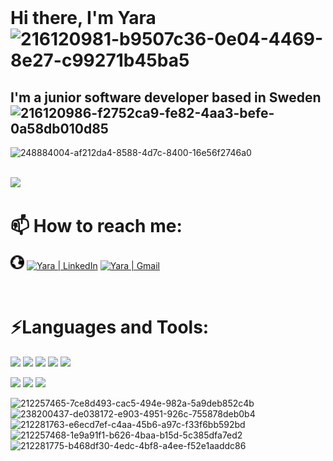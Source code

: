 
<br />

# Hi there, I'm Yara <img src="https://github.com/yararajjoub/yararajjoub/assets/99145918/5e4bb1ed-3193-417f-81d5-afc4dbd5a8ab" alt="216120981-b9507c36-0e04-4469-8e27-c99271b45ba5" width="33" height="33">


## I'm a junior software developer based in Sweden <img src="https://github.com/yararajjoub/yararajjoub/assets/99145918/b73e8f44-8c02-4b86-8d57-a8903207b043" alt="216120986-f2752ca9-fe82-4aa3-befe-0a58db010d85" width="33" height="33">


![248884004-af212da4-8588-4d7c-8400-16e56f2746a0](https://github.com/yararajjoub/yararajjoub/assets/99145918/29239f57-2682-4edd-9aee-b3e6809230f2)

<br />
<a href="https://visitcount.itsvg.in">
  <img src="https://visitcount.itsvg.in/api?id=yararajjoub&label=Profile%20Views&color=10&icon=5&pretty=true" />
</a>

# 📫 How to reach me:
<a href="https://yararajjoub.github.io/My_Portfolio/" target="_blank"><img src="https://raw.githubusercontent.com/iconic/open-iconic/master/svg/globe.svg" alt="Yara | Portfolio" width="22" height="22" /></a>
<a href="https://www.linkedin.com/in/yara-rajjoub-4b55a31b6/" target="_blank"><img src="https://cdn.jsdelivr.net/npm/simple-icons@v3/icons/linkedin.svg" alt="Yara | LinkedIn" width="22" height="22" /></a>
<a href="mailto:yarasy208@gmail.com" target="_blank"><img src="https://cdn.jsdelivr.net/npm/simple-icons@v3/icons/gmail.svg" alt="Yara | Gmail" width="22" height="22" /></a>

<!--
**yararajjoub/yararajjoub** is a ✨ _special_ ✨ repository because its `README.md` (this file) appears on your GitHub profile.

Here are some ideas to get you started:

- 🔭 I’m currently working on ...
- 🌱 I’m currently learning ...
- 👯 I’m looking to collaborate on ...
- 🤔 I’m looking for help with ...
- 💬 Ask me about ...
- 📫 How to reach me: ...
- 😄 Pronouns: ...
- ⚡ Fun fact: ...
-->
<br />

# ⚡Languages and Tools:

![](https://img.shields.io/badge/Code-Java-informational?style=flat&logoColor=white&color=81eefc)
![](https://img.shields.io/badge/Code-JavaScript-informational?style=flat&logoColor=white&color=81eefc)
![](https://img.shields.io/badge/Code-HTML-informational?style=flat&logo=html5&logoColor=white&color=81eefc)
![](https://img.shields.io/badge/Code-CSS-informational?style=flat&logo=css3&logoColor=white&color=81eefc)
![](https://img.shields.io/badge/Code-SQL-informational?style=flat&logo=mysql&logoColor=white&color=81eefc)

![](https://img.shields.io/badge/Design-Figma-informational?style=flat&logo=figma&logoColor=white&color=f694f7)
![](https://img.shields.io/badge/Design-Canva-informational?style=flat&logo=canva&logoColor=white&color=f694f7)
![](https://img.shields.io/badge/Design-Adobe-informational?style=flat&logo=adobe&logoColor=white&color=f694f7)

<img src="https://github.com/yararajjoub/yararajjoub/assets/99145918/247298c7-75a3-4140-a853-895c95ed0d1b" alt="212257465-7ce8d493-cac5-494e-982a-5a9deb852c4b" width="55" height="55">
<img src="https://github.com/yararajjoub/yararajjoub/assets/99145918/c1aa6ae7-a141-4e6e-bf05-54b441fc2ff3" alt="238200437-de038172-e903-4951-926c-755878deb0b4" width="55" height="55">
<img src="https://github.com/yararajjoub/yararajjoub/assets/99145918/087ca316-2926-4bfd-a68a-83dc9aa50220" alt="212281763-e6ecd7ef-c4aa-45b6-a97c-f33f6bb592bd" width="55" height="55">
<img src="https://github.com/yararajjoub/yararajjoub/assets/99145918/85e69e21-9988-4f7c-b278-89d8fd54c7a4" alt="212257468-1e9a91f1-b626-4baa-b15d-5c385dfa7ed2" width="55" height="55">
<img src="https://github.com/yararajjoub/yararajjoub/assets/99145918/eb86beb7-8c86-44b9-9cbe-766b20d3bc1c" alt="212281775-b468df30-4edc-4bf8-a4ee-f52e1aaddc86" width="55" height="55">


<br />
